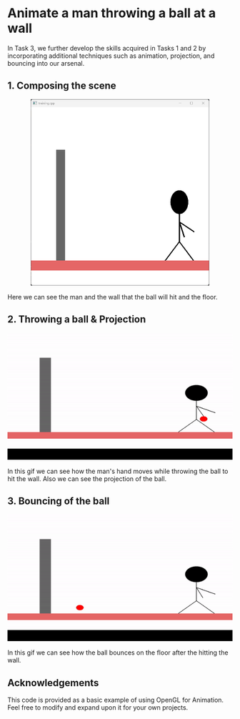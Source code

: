 # Animate a man throwing a ball at a wall

In Task 3, we further develop the skills acquired in Tasks 1 and 2 by incorporating additional techniques such as animation, projection, and bouncing into our arsenal.

## 1. Composing the scene
<div align="center">
  <div style="margin: 10px;">
    <img src="img/animation.png"alt="Animation"width="400">
  </div>
</div>

Here we can see the man and the wall that the ball will hit and the floor.

## 2. Throwing a ball & Projection
![GIF Demo](img/projection.gif)

In this gif we can see how the man's hand moves while throwing the ball to hit the wall. Also we can see the projection of the ball.


## 3. Bouncing of the ball
![GIF Demo](img/bouncing.gif)

In this gif we can see how the ball bounces on the floor after the hitting the wall.

## Acknowledgements
This code is provided as a basic example of using OpenGL for Animation. Feel free to modify and expand upon it for your own projects.